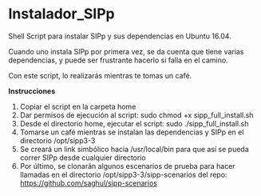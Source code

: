 # Instalador_SIPp

Shell Script para instalar SIPp y sus dependencias en Ubuntu 16.04.

Cuando uno instala SIPp por primera vez, se da cuenta que tiene varias dependencias, y puede ser frustrante hacerlo si falla en el camino.

Con este script, lo realizarás mientras te tomas un café.

**Instrucciones**

   1. Copiar el script en la carpeta home
   2. Dar permisos de ejecución al script:
      sudo chmod +x sipp_full_install.sh 
   3. Desde el directorio home, ejecutar el script:
      sudo ./sipp_full_install.sh 
   4. Tomarse un café mientras se instalan las dependencias y SIPp en el directorio /opt/sipp3-3
   5. Se creará un link simbólico hacia /usr/local/bin para que así se pueda correr SIPp desde cualquier directorio 
   6. Por último, se clonarán algunos escenarios de prueba para hacer llamadas en el directorio /opt/sipp3-3/sipp-scenarios del repo: https://github.com/saghul/sipp-scenarios


